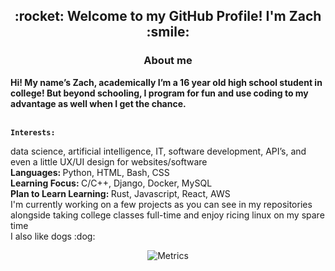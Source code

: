 <h2 align="center">:rocket: Welcome to my GitHub Profile! I'm Zach :smile:</h2>

<h3 align="center">About me</h3>

<p align="left"><strong>
    Hi! My name’s Zach, academically I’m a 16 year old high school student in college! But beyond schooling, I program for fun and use coding to my advantage as well when I get the chance.<br><br> 

    Interests: 
</strong>
     data science, artificial intelligence, IT, software development, API’s, and even a little UX/UI design for websites/software
    <br>
   <strong> Languages:
   </strong> Python, HTML, Bash, CSS
<br>
   <strong> Learning Focus:
   </strong> C/C++, Django, Docker, MySQL
<br>
   <strong> Plan to Learn Learning:
   </strong> Rust, Javascript, React, AWS
<br>
    I'm currently working on a few projects as you can see in my repositories alongside taking college classes full-time and enjoy ricing linux on my spare time
<br>
    I also like dogs :dog:
    

</p>








<div align="center">

![Metrics](https://metrics.lecoq.io/ZachLTech?template=classic&habits=1&stars=1&achievements=1&introduction=1&activity=1&repositories=1&base=header%2C%20activity%2C%20community%2C%20repositories%2C%20metadata&base.indepth=false&base.hireable=false&base.skip=false&repositories.batch=100&repositories.forks=false&repositories.affiliations=owner&stars=false&stars.limit=4&habits=false&habits.from=200&habits.days=14&habits.facts=true&habits.charts=false&habits.charts.type=classic&habits.trim=false&habits.languages.limit=8&habits.languages.threshold=0%25&repositories=false&repositories.featured=Smart-Mouse-Clicker%2C%20PhysicalSizeOfTheInternetSite%2C%20PortfolioLoadingPage&repositories.pinned=0&repositories.starred=0&repositories.random=0&repositories.order=featured%2C%20pinned%2C%20starred%2C%20random&achievements=false&achievements.threshold=C&achievements.secrets=true&achievements.display=detailed&achievements.limit=0&activity=false&activity.limit=5&activity.load=300&activity.days=14&activity.visibility=all&activity.timestamps=false&activity.filter=all&introduction=false&introduction.title=true&config.timezone=America%2FNew_York)

</div>